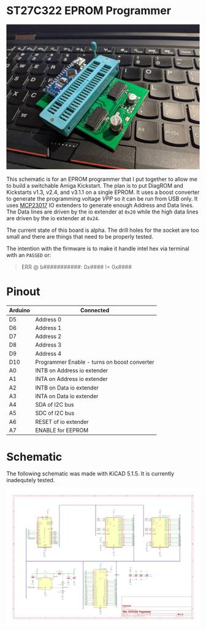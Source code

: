 # ST27C322 EPROM Programmer

![Build Rev-1a](./docs/prototype-debugging-1.jfif)
  
This schematic is for an EPROM programmer that I put together to allow me to build a switchable Amiga Kickstart.  The plan is to put DiagROM and Kickstarts v1.3, v2.4, and v3.1.1 on a single EPROM. It uses a boost converter to generate the programming voltage _VPP_ so it can be run from USB only. It uses [MCP23017](./docs/MCP23017-datasheet.pdf) IO extenders to generate enough Address and Data lines. The Data lines are driven by the io extender at ```0x20``` while the high data lines are driven by the io extender at ```0x24```.

The current state of this board is alpha. The drill holes for the socket are too small and there are things that need to be properly tested.

The intention with the firmware is to make it handle intel hex via terminal with an ```PASSED``` or:

>
> ERR @ b###########: 0x#### != 0x####
>


# Pinout 

| Arduino | Connected |
|-|-|
| D5 | Address 0 |
| D6 | Address 1 |
| D7 | Address 2 |
| D8 | Address 3 |
| D9 | Address 4 |
| D10 | Programmer Enable - turns on boost converter |
| A0 | INTB on Address io extender |
| A1 | INTA on Address io extender |
| A2 | INTB on Data io extender |
| A3 | INTA on Data io extender |
| A4 | SDA of I2C bus |
| A5 | SDC of I2C bus |
| A6 | RESET of io extender |
| A7 | ENABLE for EEPROM |

# Schematic 

The following schematic was made with KiCAD 5.1.5.  It is currently inadequtely tested.

![Schematic](./docs/schem-rev1a.png)
